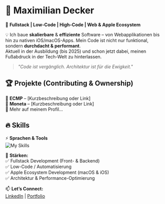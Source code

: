 # 🚀 Maximilian Decker  

🎯 **Fullstack | Low-Code | High-Code | Web & Apple Ecosystem**  

💡 Ich baue **skalierbare** & **effiziente** Software – von Webapplikationen bis hin zu nativen iOS/macOS-Apps. Mein Code ist nicht nur funktional, sondern **durchdacht & performant**.  
Aktuell in der Ausbildung (bis 2025) und schon jetzt dabei, meinen Fußabdruck in der Tech-Welt zu hinterlassen.  

> *"Code ist vergänglich. Architektur ist für die Ewigkeit."*  

## 🏆 Projekte (Contributing & Ownership)  
🔹 **ECMP** – [Kurzbeschreibung oder Link]  
🔹 **Moneta** – [Kurzbeschreibung oder Link]  
🔹 Mehr auf meinem Profil...  

## 🔥 Skills  
⚡ **Sprachen & Tools**  
![My Skills](https://skillicons.dev/icons?i=cs,js,ts,java,py,swift,go,html&perline=4)  

📌 **Stärken:**  
✅ Fullstack Development (Front- & Backend)  
✅ Low-Code / Automatisierung  
✅ Apple Ecosystem Development (macOS & iOS)  
✅ Architektur & Performance-Optimierung  

📫 **Let’s Connect:**  
[LinkedIn](https://www.linkedin.com/in/maximilian-thomas-nic-decker-48ab54279/) | [Portfolio](https://maximilian-decker.com)


